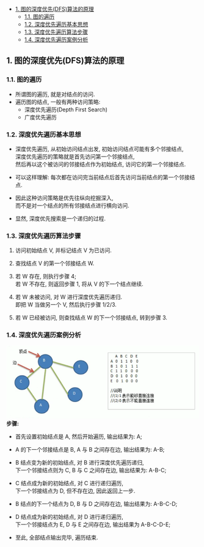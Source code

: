 <!-- TOC -->

- [1. 图的深度优先(DFS)算法的原理](#1-图的深度优先dfs算法的原理)
  - [1.1. 图的遍历](#11-图的遍历)
  - [1.2. 深度优先遍历基本思想](#12-深度优先遍历基本思想)
  - [1.3. 深度优先遍历算法步骤](#13-深度优先遍历算法步骤)
  - [1.4. 深度优先遍历案例分析](#14-深度优先遍历案例分析)

<!-- /TOC -->

## 1. 图的深度优先(DFS)算法的原理

### 1.1. 图的遍历
- 所谓图的遍历, 就是对结点的访问.
- 遍历图的结点, 一般有两种访问策略:  
  - 深度优先遍历(Depth First Search)
  - 广度优先遍历

### 1.2. 深度优先遍历基本思想
- 深度优先遍历, 从初始访问结点出发, 初始访问结点可能有多个邻接结点,  
  深度优先遍历的策略就是首先访问第一个邻接结点,  
  然后再以这个被访问的邻接结点作为初始结点, 访问它的第一个邻接结点.  

- 可以这样理解: 每次都在访问完当前结点后首先访问当前结点的第一个邻接结点.

- 因此这种访问策略是优先往纵向挖掘深入,  
  而不是对一个结点的所有邻接结点进行横向访问.

- 显然, 深度优先搜索是一个递归的过程.

### 1.3. 深度优先遍历算法步骤
1) 访问初始结点 V, 并标记结点 V 为已访问.  

2) 查找结点 V 的第一个邻接结点 W.  

3) 若 W 存在, 则执行步骤 4;  
   若 W 不存在, 则返回步骤 1, 将从 V 的下一个结点继续.

4) 若 W 未被访问, 对 W 进行深度优先遍历递归.  
   即把 W 当做另一个 V, 然后执行步骤 1/2/3. 

5) 若 W 已经被访问, 则查找结点 W 的下一个邻接结点, 转到步骤 3.

### 1.4. 深度优先遍历案例分析 
![sample](../99.images/2020-07-25-08-36-01.png)  
**步骤:**  
- 首先设置初始结点是 A, 然后开始遍历, 输出结果为: A;

- A 的下一个邻接结点是 B, A 与 B 之间存在边, 输出结果为: A-B;

- B 结点变为新的初始结点, 对 B 进行深度优先遍历递归,  
  下一个邻接结点则为 C, B 与 C 之间存在边, 输出结果为: A-B-C;

- C 结点成为新的初始结点, 对 C 进行递归遍历,  
  下一个邻接结点为 D, 但不存在边, 因此返回上一步.

- B 结点的下一个结点为 D, B 与 D 之间存在边, 输出结果为: A-B-C-D;

- D 结点成为新的初始结点, 对 D 进行递归遍历,  
  下一个邻接结点为 E, D 与 E 之间存在边, 输出结果为 A-B-C-D-E;  
  
- 至此, 全部结点输出完毕, 遍历结束.